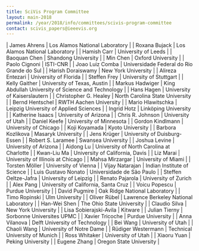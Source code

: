 ```yaml
---
title: SciVis Program Committee
layout: main-2018
permalink: /year/2018/info/committees/scivis-program-committee
contact: scivis_papers@ieeevis.org
---
```


| James Ahrens | Los Alamos National Laboratory |
| Roxana Bujack | Los Alamos National Laboratory |
| Hamish Carr | University of Leeds |
| Baoquan Chen | Shandong University |
| Min Chen | Oxford University |
| Paolo Cignoni | ISTI-CNR |
| Joao Luiz Comba | Universidade Federal do Rio Grande do Sul |
| Harish Doraiswamy | New York University |
| Alireza Entezari | University of Florida |
| Steffen Frey | University of Stuttgart |
| Kelly Gaither | University of Texas, Austin |
| Markus Hadwiger | King Abdullah University of Science and Technology |
| Hans Hagen | University of Kaiserslautern |
| Christopher G. Healey | North Carolina State University |
| Bernd Hentschel | RWTH Aachen University |
| Mario Hlawitschka | Leipzig University of Applied Sciences |
| Ingrid Hotz | Linköping University |
| Katherine Isaacs | University of Arizona |
| Chris R. Johnson | University of Utah |
| Daniel Keefe | University of Minnesota |
| Gordon Kindlmann | University of Chicago |
| Koji Koyamada | Kyoto University |
| Barbora Kozlikova | Masaryk University |
| Jens Krüger | University of Duisburg-Essen |
| Robert S. Laramee | Swansea University |
| Joshua Levine | University of Arizona |
| Aidong Lu | University of North Carolina at Charlotte |
| Kwan-Liu Ma | University of California, Davis |
| Liz Marai | University of Illinois at Chicago |
| Mahsa Mirzargar | University of Miami |
| Torsten Möller | University of Vienna |
| Vijay Natarajan | Indian Institute of Science |
| Luis Gustavo Nonato | Universidade de São Paulo |
| Steffen Oeltze-Jafra | University of Leipzig |
| Renato Pajarola | University of Zurich |
| Alex Pang | University of California, Santa Cruz |
| Voicu Popescu | Purdue University |
| David Pugmire | Oak Ridge National Laboratory |
| Timo Ropinski | Ulm University |
| Oliver Rübel | Lawrence Berkeley National Laboratory |
| Han-Wei Shen | The Ohio State University |
| Claudio Silva | New York University |
| Lisa Sobierajski-Avila | Kitware |
| Julian Tierny | Sorbonne Universites UPMC |
| Xavier Tricoche | Purdue University |
| Anna Vilanova | Delft University of Technology |
| Bei Wang | University of Utah |
| Chaoli Wang | University of Notre Dame |
| Rüdiger Westermann | Technical University of Munich |
| Ross Whitaker | University of Utah |
| Xiaoru Yuan | Peking University |
| Eugene Zhang | Oregon State University |
